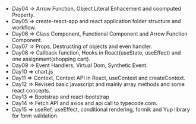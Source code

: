 - Day04 => Arrow Function, Object Literal Enhacement and coomputed Property.
- Day05 => create-react-app and react application folder structure and workflow.
- Day06 => Class Component, Functional Component and Arrow Function Component.
- Day07 => Props, Destructing of objects and even handler.
- Day08 => Callback function, Hooks in React(useState, useEffect) and one assignment(shopping cart).
- Day09 => Event Handlers, Virtual Dom, Synthetic Event.
- Day10 => chart.js
- Day11 => Context, Context API in React, useContext and createContext.
- Day12 => Revised basic javascript and mainly array methods and some react concepts.
- Day13 => Bootstrap and react-bootstrap
- Day14 => Fetch API and axios and api call to typecode.com.
- Day15 => useRef, useEffect, conditional rendering, formik and Yup library for form validation.
